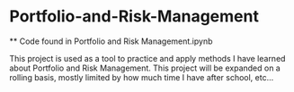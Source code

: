 # Portfolio-and-Risk-Management

** Code found in Portfolio and Risk Management.ipynb

This project is used as a tool to practice and apply methods I have learned about Portfolio and Risk Management. This project will be expanded on a rolling basis, mostly limited by how much time I have after school, etc... 
